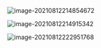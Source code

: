 ![image-20210812214854672](C:\Users\花城\AppData\Roaming\Typora\typora-user-images\image-20210812214854672.png)

![image-20210812214915342](C:\Users\花城\AppData\Roaming\Typora\typora-user-images\image-20210812214915342.png)

![image-20210812222951768](C:\Users\花城\AppData\Roaming\Typora\typora-user-images\image-20210812222951768.png)

